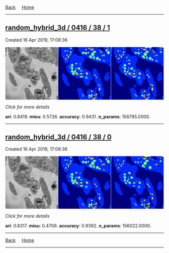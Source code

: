 
[Back](..)&nbsp;&nbsp;&nbsp;&nbsp;&nbsp;[Home](https://leapmanlab.github.io/snapshots)

---

<div class="summary"><a href="1"><h2>random_hybrid_3d / 0416 / 38 / 1</h2></a><p>Created 16 Apr 2019, 17:08:36
</p><a href="1"><img src="1/media/summary.png" align="center"></a><p>
<i>Click for more details</i>
</p></div>

**ari**: 0.8419. **miou**: 0.5726. **accuracy**: 0.9431. **n_params**: 156785.0000. 

---

<div class="summary"><a href="0"><h2>random_hybrid_3d / 0416 / 38 / 0</h2></a><p>Created 16 Apr 2019, 17:08:36
</p><a href="0"><img src="0/media/summary.png" align="center"></a><p>
<i>Click for more details</i>
</p></div>

**ari**: 0.8317. **miou**: 0.4706. **accuracy**: 0.9392. **n_params**: 156022.0000. 

---

[Back](..)&nbsp;&nbsp;&nbsp;&nbsp;&nbsp;[Home](https://leapmanlab.github.io/snapshots)

---